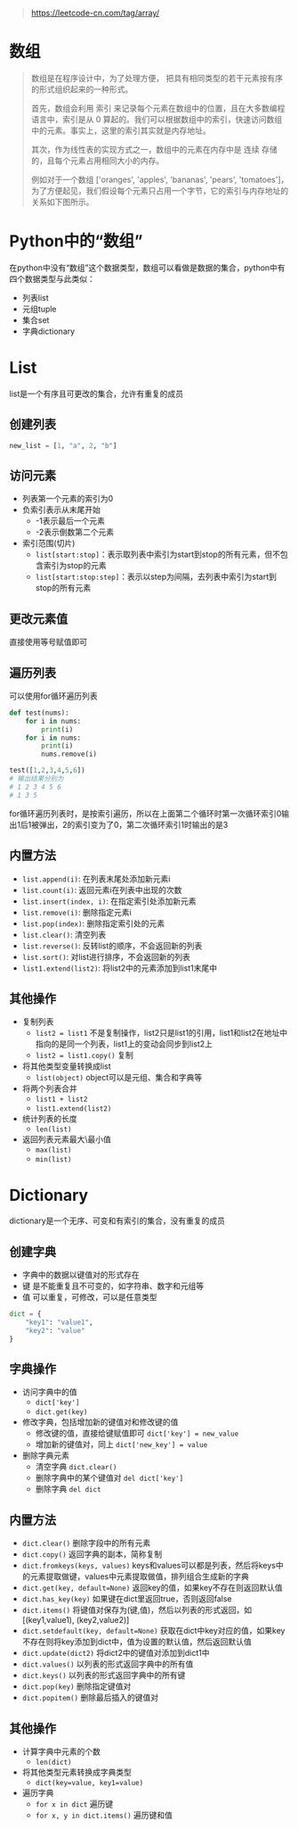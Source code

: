 > https://leetcode-cn.com/tag/array/

# 数组
> 数组是在程序设计中，为了处理方便， 把具有相同类型的若干元素按有序的形式组织起来的一种形式。
> 
> 首先，数组会利用 索引 来记录每个元素在数组中的位置，且在大多数编程语言中，索引是从 0 算起的。我们可以根据数组中的索引，快速访问数组中的元素。事实上，这里的索引其实就是内存地址。
> 
> 其次，作为线性表的实现方式之一，数组中的元素在内存中是 连续 存储的，且每个元素占用相同大小的内存。
> 
> 例如对于一个数组 ['oranges', 'apples', 'bananas', 'pears', 'tomatoes']，为了方便起见，我们假设每个元素只占用一个字节，它的索引与内存地址的关系如下图所示。

# Python中的“数组”
在python中没有“数组”这个数据类型，数组可以看做是数据的集合，python中有四个数据类型与此类似：
- 列表list
- 元组tuple
- 集合set
- 字典dictionary

# List
list是一个有序且可更改的集合，允许有重复的成员

## 创建列表
```python
new_list = [1, "a", 2, "b"]
```

## 访问元素
- 列表第一个元素的索引为0
- 负索引表示从末尾开始
    - -1表示最后一个元素
    - -2表示倒数第二个元素
- 索引范围(切片)
    - `list[start:stop]`：表示取列表中索引为start到stop的所有元素，但不包含索引为stop的元素
    - `list[start:stop:step]`：表示以step为间隔，去列表中索引为start到stop的所有元素

## 更改元素值
直接使用等号赋值即可

## 遍历列表
可以使用for循环遍历列表
```python
def test(nums):
    for i in nums:
        print(i)
    for i in nums:
        print(i)
        nums.remove(i)

test([1,2,3,4,5,6])
# 输出结果分别为
# 1 2 3 4 5 6
# 1 3 5
```
for循环遍历列表时，是按索引遍历，所以在上面第二个循环时第一次循环索引0输出1后1被弹出，2的索引变为了0，第二次循环索引1时输出的是3

## 内置方法
- `list.append(i)`: 在列表末尾处添加新元素i
- `list.count(i)`: 返回元素i在列表中出现的次数
- `list.insert(index, i)`: 在指定索引处添加新元素
- `list.remove(i)`: 删除指定元素i
- `list.pop(index)`: 删除指定索引处的元素
- `list.clear()`: 清空列表
- `list.reverse()`: 反转list的顺序，不会返回新的列表
- `list.sort()`: 对list进行排序，不会返回新的列表
- `list1.extend(list2)`: 将list2中的元素添加到list1末尾中

## 其他操作
- 复制列表
    - `list2 = list1` 不是复制操作，list2只是list1的引用，list1和list2在地址中指向的是同一个列表，list1上的变动会同步到list2上
    - `list2 = list1.copy()` 复制
- 将其他类型变量转换成list
    - `list(object)` object可以是元组、集合和字典等
- 将两个列表合并
    - `list1 + list2`
    - `list1.extend(list2)`
- 统计列表的长度
    - `len(list)`
- 返回列表元素最大\最小值
    - `max(list)`
    - `min(list)`

# Dictionary
dictionary是一个无序、可变和有索引的集合，没有重复的成员

## 创建字典
- 字典中的数据以键值对的形式存在
- 键 是不能重复且不可变的，如字符串、数字和元组等
- 值 可以重复，可修改，可以是任意类型
```python
dict = {
    "key1": "value1",
    "key2": "value"
}
```

## 字典操作
- 访问字典中的值
    - `dict['key']`
    - `dict.get(key)`
- 修改字典，包括增加新的键值对和修改键的值
    - 修改键的值，直接给键赋值即可 `dict['key'] = new_value`
    - 增加新的键值对，同上 `dict['new_key'] = value`
- 删除字典元素
    - 清空字典 `dict.clear()`
    - 删除字典中的某个键值对 `del dict['key']`
    - 删除字典 `del dict`

## 内置方法
- `dict.clear()` 删除字段中的所有元素
- `dict.copy()` 返回字典的副本，简称复制
- `dict.fromkeys(keys, values)` keys和values可以都是列表，然后将keys中的元素提取做键，values中元素提取做值，排列组合生成新的字典
- `dict.get(key, default=None)` 返回key的值，如果key不存在则返回默认值
- `dict.has_key(key)` 如果键在dict里返回true，否则返回false
- `dict.items()` 将键值对保存为(键,值)，然后以列表的形式返回，如[(key1,value1), (key2,value2)]
- `dict.setdefault(key, default=None)` 获取在dict中key对应的值，如果key不存在则将key添加到dict中，值为设置的默认值，然后返回默认值
- `dict.update(dict2)` 将dict2中的键值对添加到dict1中
- `dict.values()` 以列表的形式返回字典中的所有值
- `dict.keys()` 以列表的形式返回字典中的所有键
- `dict.pop(key)` 删除指定键值对
- `dict.popitem()` 删除最后插入的键值对

## 其他操作
- 计算字典中元素的个数
    - `len(dict)`
- 将其他类型元素转换成字典类型
    - `dict(key=value, key1=value)`
- 遍历字典
    - `for x in dict` 遍历键
    - `for x, y in dict.items()` 遍历键和值